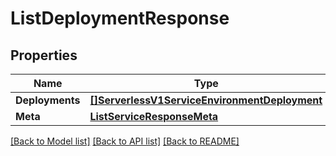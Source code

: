 # ListDeploymentResponse

## Properties

Name | Type | Description | Notes
------------ | ------------- | ------------- | -------------
**Deployments** | [**[]ServerlessV1ServiceEnvironmentDeployment**](serverless.v1.service.environment.deployment.md) |  | [optional] 
**Meta** | [**ListServiceResponseMeta**](ListServiceResponse_meta.md) |  | [optional] 

[[Back to Model list]](../README.md#documentation-for-models) [[Back to API list]](../README.md#documentation-for-api-endpoints) [[Back to README]](../README.md)


